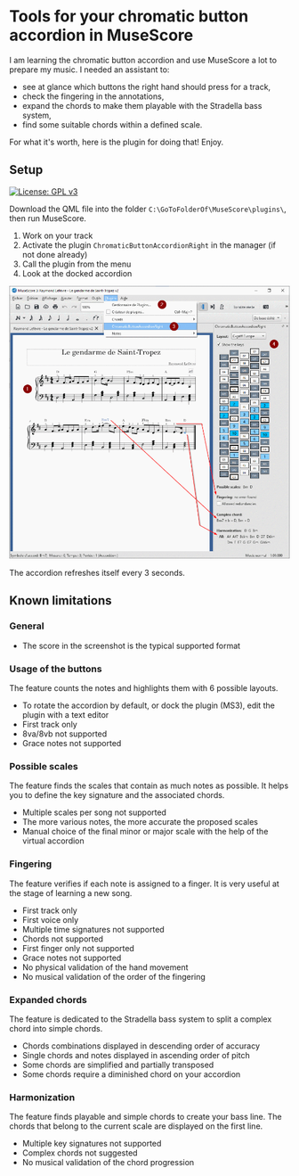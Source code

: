 # Tools for your chromatic button accordion in MuseScore

I am learning the chromatic button accordion and use MuseScore a lot to prepare my music. I needed an assistant to:

- see at glance which buttons the right hand should press for a track,
- check the fingering in the annotations,
- expand the chords to make them playable with the Stradella bass system,
- find some suitable chords within a defined scale.

For what it's worth, here is the plugin for doing that! Enjoy.


## Setup

[![License: GPL v3](https://img.shields.io/badge/License-GPL%20v3-blue.svg)](https://www.gnu.org/licenses/gpl-3.0.en.html)

Download the QML file into the folder `C:\GoToFolderOf\MuseScore\plugins\`, then run MuseScore.

1. Work on your track
2. Activate the plugin `ChromaticButtonAccordionRight` in the manager (if not done already)
3. Call the plugin from the menu
4. Look at the docked accordion

![](screenshot.png)

The accordion refreshes itself every 3 seconds.


## Known limitations

### General

- The score in the screenshot is the typical supported format

### Usage of the buttons

The feature counts the notes and highlights them with 6 possible layouts.

- To rotate the accordion by default, or dock the plugin (MS3), edit the plugin with a text editor
- First track only
- 8va/8vb not supported
- Grace notes not supported

### Possible scales

The feature finds the scales that contain as much notes as possible. It helps you to define the key signature and the associated chords.

- Multiple scales per song not supported
- The more various notes, the more accurate the proposed scales
- Manual choice of the final minor or major scale with the help of the virtual accordion

### Fingering

The feature verifies if each note is assigned to a finger. It is very useful at the stage of learning a new song.

- First track only
- First voice only
- Multiple time signatures not supported
- Chords not supported
- First finger only not supported
- Grace notes not supported
- No physical validation of the hand movement
- No musical validation of the order of the fingering

### Expanded chords

The feature is dedicated to the Stradella bass system to split a complex chord into simple chords.

- Chords combinations displayed in descending order of accuracy
- Single chords and notes displayed in ascending order of pitch
- Some chords are simplified and partially transposed
- Some chords require a diminished chord on your accordion

### Harmonization

The feature finds playable and simple chords to create your bass line. The chords that belong to the current scale are displayed on the first line.

- Multiple key signatures not supported
- Complex chords not suggested
- No musical validation of the chord progression
